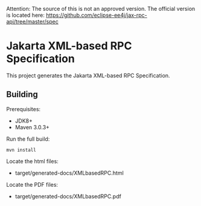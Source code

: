 Attention:  The source of this is not an approved version.   The official version is located here:  https://github.com/eclipse-ee4j/jax-rpc-api/tree/master/spec

Jakarta XML-based RPC Specification
===================================

This project generates the Jakarta XML-based RPC Specification.

Building
--------

Prerequisites:

* JDK8+
* Maven 3.0.3+

Run the full build:

`mvn install`

Locate the html files:
- target/generated-docs/XMLbasedRPC.html

Locate the PDF files:
- target/generated-docs/XMLbasedRPC.pdf
